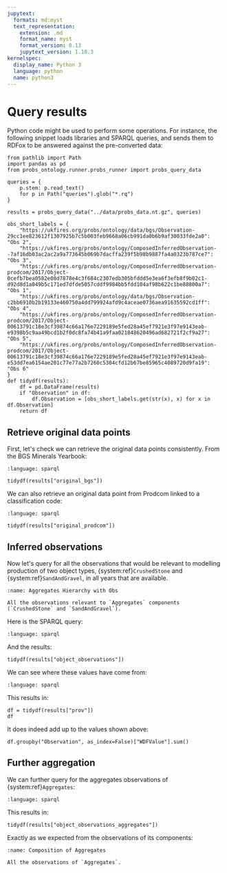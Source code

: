```yaml
---
jupytext:
  formats: md:myst
  text_representation:
    extension: .md
    format_name: myst
    format_version: 0.13
    jupytext_version: 1.10.3
kernelspec:
  display_name: Python 3
  language: python
  name: python3
---
```


# Query results

Python code might be used to perform some operations.
For instance, the following snippet loads libraries and SPARQL queries, and sends them to RDFox to be answered against the pre-converted data:

```{code-cell} ipython3
from pathlib import Path
import pandas as pd
from probs_ontology.runner.probs_runner import probs_query_data

queries = {
    p.stem: p.read_text()
    for p in Path("queries").glob("*.rq")
}

results = probs_query_data("../data/probs_data.nt.gz", queries)
```

```{code-cell} ipython3
obs_short_labels = {
    "https://ukfires.org/probs/ontology/data/bgs/Observation-29cc1ee823612f1307925b7c5b003feb9668a06cb991da0b6b9af30033fde2a0": "Obs 2",
    "https://ukfires.org/probs/ontology/ComposedInferredObservation--7af16db03ac2ac2a9a773645b069b7dacffa239f5b98b9887fa4a0323b787ce7": "Obs 3",
    "https://ukfires.org/probs/ontology/ComposedInferredObservation-prodcom/2017/Object-0cefb7bea0582e08d7878e4c3f684c2307edb305bfddd5e3ea6f3efb8f9b02c1-d92d8d1a049b5c171ed7dfde5057cddf9984bb5fdd104af98b622c1be88800a7": "Obs 1",
    "https://ukfires.org/probs/ontology/data/bgs/Observation-c2bb6910b2b19133e460750a4dd799924afd9c4aceae0736aea91635592cd1ff": "Obs 4",
    "https://ukfires.org/probs/ontology/ComposedInferredObservation-prodcom/2017/Object-00613791c18e3cf39874c66a176e7229189e5fed28a45ef7921e3f97e9143eab-e9398b5c9aa49bcd1b2f0dc8fa74b41a9faa021848620496ad682721f2cf9a27": "Obs 5",
    "https://ukfires.org/probs/ontology/ComposedInferredObservation-prodcom/2017/Object-00613791c18e3cf39874c66a176e7229189e5fed28a45ef7921e3f97e9143eab-e53dd7ea6154ae201c77e77a2b7260c5304cfd12b67be85965c4089720d9fa19": "Obs 6"
}
def tidydf(results):
    df = pd.DataFrame(results)
    if "Observation" in df:
        df.Observation = [obs_short_labels.get(str(x), x) for x in df.Observation]
    return df
```

## Retrieve original data points

First, let's check we can retrieve the original data points consistently.
From the BGS Minerals Yearbook:

```{literalinclude} queries/original_bgs.rq
:language: sparql
```

```{code-cell} ipython3
tidydf(results["original_bgs"])
```

We can also retrieve an original data point from Prodcom linked to a classification code:

```{literalinclude} queries/original_prodcom.rq
:language: sparql
```

```{code-cell} ipython3
tidydf(results["original_prodcom"])
```

## Inferred observations

Now let's query for all the observations that would be relevant to modelling production of two object types, {system:ref}`CrushedStone` and {system:ref}`SandAndGravel`, in all years that are available.

```{figure} figures/Aggregates_Hierarchy_with_Obs.svg
:name: Aggregates Hierarchy with Obs

All the observations relevant to `Aggregates` components (`CrushedStone` and `SandAndGravel`).
```

Here is the SPARQL query:

```{literalinclude} queries/object_observations.rq
:language: sparql
```

And the results:

```{code-cell} ipython3
tidydf(results["object_observations"])
```

We can see where these values have come from:

```{literalinclude} queries/prov.rq
:language: sparql
```

This results in:

```{code-cell} ipython3
df = tidydf(results["prov"])
df
```

It does indeed add up to the values shown above:

```{code-cell} ipython3
df.groupby("Observation", as_index=False)["WDFValue"].sum()
```

## Further aggregation

We can further query for the aggregates observations of {system:ref}`Aggregates`:

```{literalinclude} queries/object_observations_aggregates.rq
:language: sparql
```

This results in:

```{code-cell} ipython3
tidydf(results["object_observations_aggregates"])
```

Exactly as we expected from the observations of its components:

```{figure} figures/Composition_of_Aggregates.svg
:name: Composition of Aggregates

All the observations of `Aggregates`.
```
